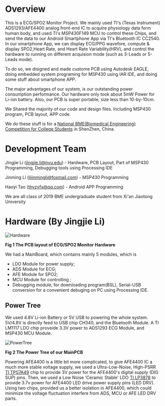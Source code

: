# Overview
This is a ECG/SPO2 Monitor Project. We mainly used TI's (Texas Instrument) ADS1293/AFE4400 analog front-end IC to acquire physiology data form human body, and used TI's MSP430F149 MCU to control these Chips, and send the data to our Android Smartphone App via TI's Bluetooth IC CC2540. In our smartphone App, we can display ECG/PPG wavefore, compute & display SPO2,Heart Rate, and Heart Rate Variability(HRV), and control the hardware to running on different acquision mode (such as 3-Leads or 5-Leads mode).

To do so, we disigned and made custome PCB using Autodesk EAGLE, doing embedded system programing for MSP430 using IAR IDE, and doing some stuff about smartphone APP.

The major advantages of our system, is our outstanding power consumption performance. Our hardware only took about 5mW Power for Li-ion battery. Also, our PCB is super portable, size less than 10-by-10cm.

We Shared the majority of our code and design files. Including MSP430 program, PCB layout, APP code.

We do these stuff is for a [National BME(Biomedical Engineering) Competition for College Students](http://bmedesign.medmeeting.org/cn) in ShenZhen, China.

# Development Team
Jingjie Li (jingjie.li@nyu.edu) - Hardware, PCB Layout, Part of MSP430 Programming, Debugging tools using Processing IDE

Jinming Li (lijinmingli@foxmail.com) - MSP430 Programming

Haoyi Tao (thyzyfx@qq.com) - Android APP Programming

We are all class of 2019 BME undergraduate student from Xi'an Jiaotong University

# Hardware (By Jingjie Li)

![Hardware](https://i.imgur.com/rh3yaOw.jpg)

__Fig 1 The PCB layout of ECG/SPO2 Monitor Hardware__

We had a MainBoard, which contains mainly 5 modules, which is 
+ LDO Module for power supply; 
+ ADS Module for ECG; 
+ AFE Module for SPO2; 
+ MCU Module for controlling ;
+ Debugging module, for downloading program(BSL), Serial-USB conversion for a convenient debuging on PC using Processing IDE.

## Power Tree

We used 4.8V Li-ion Battery or 5V USB to powering the whole system. 5V/4.8V is directly feed to USB chip CH340, and the Bluetooth Module. A TI LM1117 LDO chip proveide 3.3V power to ADS1293 ECG Module, and MSP430 MCU Module. 

![PowerTree](https://i.imgur.com/6MNTbJE.png)

__Fig 2 The Power Tree of our MainPCB__

Powering AFE4400 is a little bit more complicated, to give AFE4400 IC a much more stable voltage supply, we used a Ultra-Low-Noise, High-PSRR [TI TPS7A49](http://www.ti.com/product/TPS7A49/description) chip to provide 3V power for the AFE4400's digital supply (DIG SUP) pins. Then, we used a Low Noise 'Ceramic Stable' LDO [TI LP3878](http://www.ti.com/product/LP3878-ADJ/samplebuy) to provide 3.7v power for AFE4400 LED drive power supply pins (LED DRV). Using two chips, provided us a better isolation in AFE4400, which could minimize the voltage fluctuation interfere from ADS, MCU or AFE LED DRV parts.



